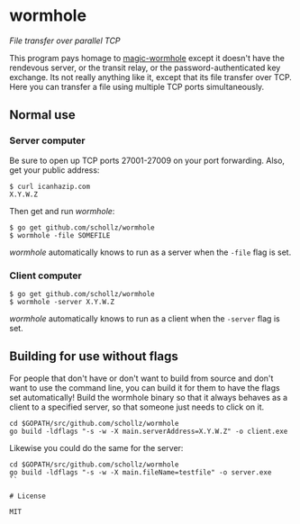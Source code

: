 # wormhole

*File transfer over parallel TCP*

This program pays homage to [magic-wormhole](https://github.com/warner/magic-wormhole) except it doesn't have the rendevous server, or the transit relay, or the password-authenticated key exchange. Its not really anything like it, except that its file transfer over TCP. Here you can transfer a file using multiple TCP ports simultaneously. 

## Normal use

### Server computer 

Be sure to open up TCP ports 27001-27009 on your port forwarding. Also, get your public address:

```
$ curl icanhazip.com
X.Y.W.Z
```

Then get and run *wormhole*:

```
$ go get github.com/schollz/wormhole
$ wormhole -file SOMEFILE
```

*wormhole* automatically knows to run as a server when the `-file` flag is set.

### Client computer

```
$ go get github.com/schollz/wormhole
$ wormhole -server X.Y.W.Z
```

*wormhole* automatically knows to run as a client when the `-server` flag is set.


## Building for use without flags

For people that don't have or don't want to build from source and don't want to use the command line, you can build it for them to have the flags set automatically! Build the wormhole binary so that it always behaves as a client to a specified server, so that someone just needs to click on it.

```
cd $GOPATH/src/github.com/schollz/wormhole
go build -ldflags "-s -w -X main.serverAddress=X.Y.W.Z" -o client.exe
```

Likewise you could do the same for the server:

```
cd $GOPATH/src/github.com/schollz/wormhole
go build -ldflags "-s -w -X main.fileName=testfile" -o server.exe
``

# License

MIT